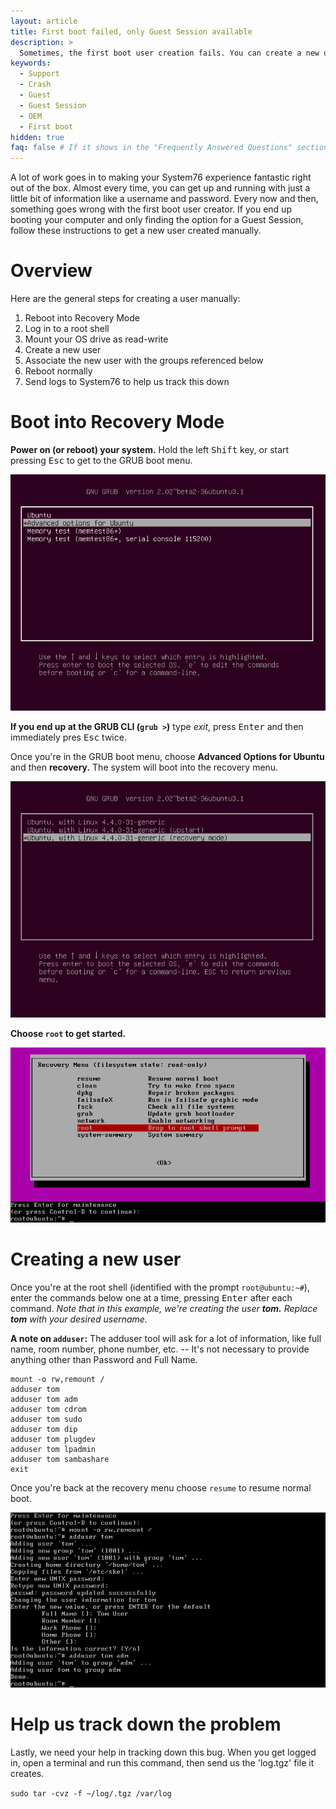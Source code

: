 ```yaml
---
layout: article
title: First boot failed, only Guest Session available
description: >
  Sometimes, the first boot user creation fails. You can create a new user manually following the steps here.
keywords:
  - Support
  - Crash
  - Guest
  - Guest Session
  - OEM
  - First boot
hidden: true
faq: false # If it shows in the "Frequently Answered Questions" section
---
```


A lot of work goes in to making your System76 experience fantastic right out of the box. Almost every time, you can get up and running with just a little bit of information like a username and password. Every now and then, something goes wrong with the first boot user creator. If you end up booting your computer and only finding the option for a Guest Session, follow these instructions to get a new user created manually.

# Overview

Here are the general steps for creating a user manually:

1. Reboot into Recovery Mode
2. Log in to a root shell
3. Mount your OS drive as read-write
4. Create a new user
5. Associate the new user with the groups referenced below
6. Reboot normally
7. Send logs to System76 to help us track this down

# Boot into Recovery Mode

**Power on (or reboot) your system.** Hold the left <kbd>Shift</kbd> key, or start pressing <kbd>Esc</kbd> to get to the GRUB boot menu.

![GRUB menu](/images/oem-firstboot/grub-menu.png)


**If you end up at the GRUB CLI (`grub >`)** type _exit_, press <kbd>Enter</kbd> and then immediately pres <kbd>Esc</kbd> twice.

Once you're in the GRUB boot menu, choose **Advanced Options for Ubuntu** and then **recovery.** The system will boot into the recovery menu.

![Advanced options](/images/oem-firstboot/recovery-mode.png)

**Choose `root` to get started.**

![Recovery menu](/images/oem-firstboot/recovery-menu.png)

# Creating a new user

Once you're at the root shell (identified with the prompt `root@ubuntu:~#`), enter the commands below one at a time, pressing <kbd>Enter</kbd> after each command. _Note that in this example, we're creating the user **tom.** Replace **tom** with your desired username._

**A note on `adduser`:** The adduser tool will ask for a lot of information, like full name, room number, phone number, etc. -- It's not necessary to provide anything other than Password and Full Name.

~~~~
mount -o rw,remount /
adduser tom
adduser tom adm
adduser tom cdrom
adduser tom sudo
adduser tom dip
adduser tom plugdev
adduser tom lpadmin
adduser tom sambashare
exit
~~~~

Once you're back at the recovery menu choose `resume` to resume normal boot.

![GRUB menu](/images/oem-firstboot/commands.png)

# Help us track down the problem

Lastly, we need your help in tracking down this bug. When you get logged in, open a terminal and run this command, then send us the 'log.tgz' file it creates.

`sudo tar -cvz -f ~/log/.tgz /var/log`
